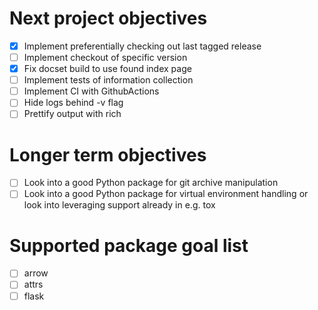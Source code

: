 
# Next project objectives

- [x] Implement preferentially checking out last tagged release
- [ ] Implement checkout of specific version
- [x] Fix docset build to use found index page
- [ ] Implement tests of information collection
- [ ] Implement CI with GithubActions
- [ ] Hide logs behind -v flag
- [ ] Prettify output with rich

# Longer term objectives

- [ ] Look into a good Python package for git archive manipulation
- [ ] Look into a good Python package for virtual environment handling or look into leveraging 
      support already in e.g. tox

# Supported package goal list

- [ ] arrow
- [ ] attrs
- [ ] flask
